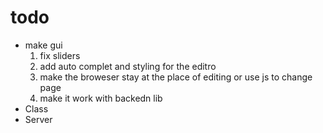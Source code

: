 # todo
* make gui
	1. fix sliders 
	2. add auto complet and styling for the editro
	3. make the broweser stay at the place of editing or use js to change page
	4. make it work with backedn lib
* Class
* Server